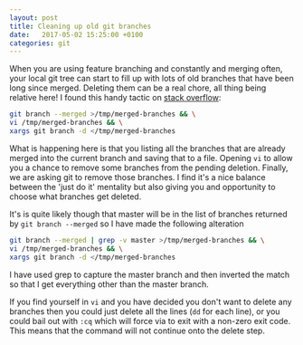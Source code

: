 ```yaml
---
layout: post
title: Cleaning up old git branches
date:   2017-05-02 15:25:00 +0100
categories: git
---
```


When you are using feature branching and constantly and merging often,
your local git tree can start to fill up with lots of old branches that
have been long since merged. Deleting them can be a real chore, all thing
being relative here! I found this handy tactic on
[stack overflow](http://stackoverflow.com/a/28464339):

```bash
git branch --merged >/tmp/merged-branches && \
vi /tmp/merged-branches && \
xargs git branch -d </tmp/merged-branches
```

What is happening here is that you listing all the branches that are
already merged into the current branch and saving that to a file. Opening
`vi` to allow you a chance to remove some branches from the pending
deletion. Finally, we are asking git to remove those branches. I find it's
a nice balance between the 'just do it' mentality but also giving you
and opportunity to choose what branches get deleted.

It's is quite likely though that master will be in the list of branches
returned by `git branch --merged` so I have made the following alteration

```bash
git branch --merged | grep -v master >/tmp/merged-branches && \
vi /tmp/merged-branches && \
xargs git branch -d </tmp/merged-branches
```

I have used grep to capture the master branch and then inverted the match
so that I get everything other than the master branch.

If you find yourself in `vi` and you have decided you don't want to delete
any branches then you could just delete all the lines (`dd` for each line),
or you could bail out with `:cq` which will force via to exit with a non-zero
exit code. This means that the command will not continue onto the delete step.
